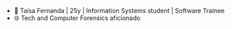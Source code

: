 - 🌈 Taísa Fernanda | 25y | Information Systems student | Software Trainee
- 🌐 Tech and Computer Forensics aficionado


<!---
TaisaFernanda/TaisaFernanda is a ✨ special ✨ repository because its `README.md` (this file) appears on your GitHub profile.
You can click the Preview link to take a look at your changes.
--->
